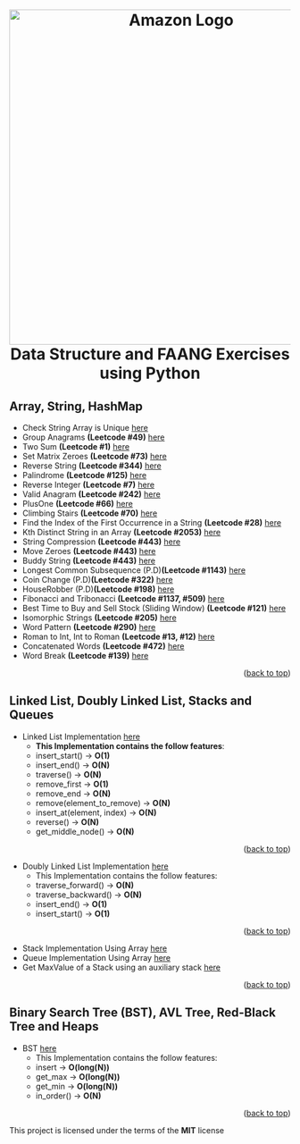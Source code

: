 <h1 align="center">
    <img width="600px" src="https://miro.medium.com/v2/resize:fit:1400/1*jCNMstY548-4sTS1Rh2bCQ.png" alt="Amazon Logo" />
  <br />
    Data Structure and FAANG Exercises using Python
  <br />
</h1>

<a name="readme-top"></a>

## Array, String, HashMap
- Check String Array is Unique [here](https://github.com/AnthoRuiz/AlgorithmDataStructure/blob/main/ArraysStringsHashTables/CheckArray.py)
- Group Anagrams **(Leetcode #49)** [here](https://github.com/AnthoRuiz/AlgorithmDataStructure/blob/main/ArraysStringsHashTables/GroupAnagrams.py)
- Two Sum **(Leetcode #1)** [here](https://github.com/AnthoRuiz/AlgorithmDataStructure/blob/main/ArraysStringsHashTables/TwoSum.py)
- Set Matrix Zeroes **(Leetcode #73)** [here](https://github.com/AnthoRuiz/AlgorithmDataStructure/blob/main/ArraysStringsHashTables/SetMatrixZeroes.py)
- Reverse String **(Leetcode #344)** [here](https://github.com/AnthoRuiz/AlgorithmDataStructure/blob/main/ArraysStringsHashTables/ReverseArray.py)
- Palindrome **(Leetcode #125)** [here](https://github.com/AnthoRuiz/AlgorithmDataStructure/blob/main/ArraysStringsHashTables/Palindrome.py)
- Reverse Integer **(Leetcode #7)** [here](https://github.com/AnthoRuiz/AlgorithmDataStructure/blob/main/ArraysStringsHashTables/ReverseInteger.py)
- Valid Anagram **(Leetcode #242)** [here](https://github.com/AnthoRuiz/AlgorithmDataStructure/blob/main/ArraysStringsHashTables/Anagram.py)
- PlusOne **(Leetcode #66)** [here](https://github.com/AnthoRuiz/AlgorithmDataStructure/blob/main/ArraysStringsHashTables/PlusOne.py)
- Climbing Stairs **(Leetcode #70)** [here](https://github.com/AnthoRuiz/AlgorithmDataStructure/blob/main/ArraysStringsHashTables/ClimbingStairs.py)
- Find the Index of the First Occurrence in a String **(Leetcode #28)** [here](https://github.com/AnthoRuiz/AlgorithmDataStructure/blob/main/ArraysStringsHashTables/NeedleHaystack.py)
- Kth Distinct String in an Array **(Leetcode #2053)** [here](https://github.com/AnthoRuiz/AlgorithmDataStructure/blob/main/ArraysStringsHashTables/KthDistinct.py)
- String Compression **(Leetcode #443)** [here](https://github.com/AnthoRuiz/AlgorithmDataStructure/blob/main/ArraysStringsHashTables/StringCompression.py)
- Move Zeroes **(Leetcode #443)** [here](https://github.com/AnthoRuiz/AlgorithmDataStructure/blob/main/ArraysStringsHashTables/MoveZeroes.py)
- Buddy String **(Leetcode #443)** [here](https://github.com/AnthoRuiz/AlgorithmDataStructure/blob/main/ArraysStringsHashTables/BuddyStrings.py)
- Longest Common Subsequence (P.D)**(Leetcode #1143)** [here](https://github.com/AnthoRuiz/AlgorithmDataStructure/blob/main/ArraysStringsHashTables/LongestCommonSubsequence.py)
- Coin Change (P.D)**(Leetcode #322)** [here](https://github.com/AnthoRuiz/AlgorithmDataStructure/blob/main/ArraysStringsHashTables/CoinChange.py)
- HouseRobber (P.D)**(Leetcode #198)** [here](https://github.com/AnthoRuiz/AlgorithmDataStructure/blob/main/ArraysStringsHashTables/HouseRobber.py)
- Fibonacci and Tribonacci **(Leetcode #1137, #509)** [here](https://github.com/AnthoRuiz/AlgorithmDataStructure/blob/main/ArraysStringsHashTables/Fibonacci.py)
- Best Time to Buy and Sell Stock (Sliding Window) **(Leetcode #121)** [here](https://github.com/AnthoRuiz/AlgorithmDataStructure/blob/main/ArraysStringsHashTables/MaxProfit.py)
- Isomorphic Strings **(Leetcode #205)** [here](https://github.com/AnthoRuiz/AlgorithmDataStructure/blob/main/ArraysStringsHashTables/IsomorphicStrings.py)
- Word Pattern **(Leetcode #290)** [here](https://github.com/AnthoRuiz/AlgorithmDataStructure/blob/main/ArraysStringsHashTables/WordPattern.py)
- Roman to Int, Int to Roman **(Leetcode #13, #12)** [here](https://github.com/AnthoRuiz/AlgorithmDataStructure/blob/main/ArraysStringsHashTables/RomanToInteger.py)
- Concatenated Words **(Leetcode #472)** [here](https://github.com/AnthoRuiz/AlgorithmDataStructure/blob/main/ArraysStringsHashTables/ConcatenatedWords.py)
- Word Break **(Leetcode #139)** [here](https://github.com/AnthoRuiz/AlgorithmDataStructure/blob/main/ArraysStringsHashTables/WordBreak.py)


<p align="right">(<a href="#readme-top">back to top</a>)</p>

## Linked List, Doubly Linked List, Stacks and Queues
- Linked List Implementation [here](https://github.com/AnthoRuiz/AlgorithmDataStructure/blob/main/LinkedLists/LinkedList.py)
  - **This Implementation contains the follow features**:
  - insert_start() &rarr; **O(1)** 
  - insert_end() &rarr; **O(N)**
  - traverse() &rarr; **O(N)**
  - remove_first &rarr; **O(1)**
  - remove_end &rarr; **O(N)**
  - remove(element_to_remove) &rarr; **O(N)**
  - insert_at(element, index) &rarr; **O(N)**
  - reverse() &rarr; **O(N)**
  - get_middle_node() &rarr; **O(N)**
  
<p align="right">(<a href="#readme-top">back to top</a>)</p>

- Doubly Linked List Implementation [here](https://github.com/AnthoRuiz/AlgorithmDataStructure/blob/main/DoublyLinkedList/DoublyLinkedList.py)
  - This Implementation contains the follow features:
  - traverse_forward() &rarr; **O(N)**
  - traverse_backward() &rarr; **O(N)**
  - insert_end() &rarr; **O(1)**
  - insert_start() &rarr; **O(1)**

<p align="right">(<a href="#readme-top">back to top</a>)</p>

- Stack Implementation Using Array [here](https://github.com/AnthoRuiz/AlgorithmDataStructure/blob/main/StackQueue/Stack.py)
- Queue Implementation Using Array [here](https://github.com/AnthoRuiz/AlgorithmDataStructure/blob/main/StackQueue/Queue.py)
- Get MaxValue of a Stack using an auxiliary stack [here](https://github.com/AnthoRuiz/AlgorithmDataStructure/blob/main/StackQueue/MaxStack.py)

<p align="right">(<a href="#readme-top">back to top</a>)</p>

## Binary Search Tree (BST), AVL Tree, Red-Black Tree and Heaps
- BST [here](https://github.com/AnthoRuiz/AlgorithmDataStructure/blob/main/BinarySearchTree/BinarySearchTree.py)
  - This Implementation contains the follow features:
  - insert &rarr; **O(long(N))**
  - get_max &rarr; **O(long(N))**
  - get_min &rarr; **O(long(N))**
  - in_order() &rarr; **O(N)**

<p align="right">(<a href="#readme-top">back to top</a>)</p>


This project is licensed under the terms of the **MIT** license

